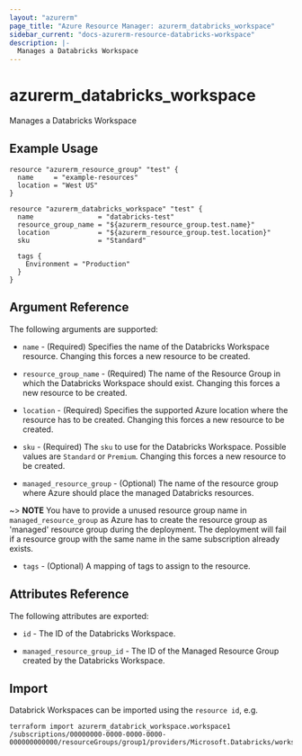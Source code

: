 ```yaml
---
layout: "azurerm"
page_title: "Azure Resource Manager: azurerm_databricks_workspace"
sidebar_current: "docs-azurerm-resource-databricks-workspace"
description: |-
  Manages a Databricks Workspace
---
```


# azurerm_databricks_workspace

Manages a Databricks Workspace

## Example Usage

```hcl
resource "azurerm_resource_group" "test" {
  name     = "example-resources"
  location = "West US"
}

resource "azurerm_databricks_workspace" "test" {
  name                = "databricks-test"
  resource_group_name = "${azurerm_resource_group.test.name}"
  location            = "${azurerm_resource_group.test.location}"
  sku                 = "Standard"

  tags {
    Environment = "Production"
  }
}
```

## Argument Reference

The following arguments are supported:

* `name` - (Required) Specifies the name of the Databricks Workspace resource. Changing this forces a new resource to be created.

* `resource_group_name` - (Required) The name of the Resource Group in which the Databricks Workspace should exist. Changing this forces a new resource to be created.

* `location` - (Required) Specifies the supported Azure location where the resource has to be created. Changing this forces a new resource to be created.

* `sku` - (Required) The `sku` to use for the Databricks Workspace. Possible values are `Standard` or `Premium`. Changing this forces a new resource to be created.

* `managed_resource_group` - (Optional) The name of the resource group where Azure should place the managed Databricks resources.

~> **NOTE** You have to provide a unused resource group name in `managed_resource_group` as Azure has to create the resource group as 'managed' resource group during the deployment. The deployment will fail if a resource group with the same name in the same subscription already exists.

* `tags` - (Optional) A mapping of tags to assign to the resource.

## Attributes Reference

The following attributes are exported:

* `id` - The ID of the Databricks Workspace.

* `managed_resource_group_id` - The ID of the Managed Resource Group created by the Databricks Workspace.

## Import

Databrick Workspaces can be imported using the `resource id`, e.g.

```shell
terraform import azurerm_databrick_workspace.workspace1 /subscriptions/00000000-0000-0000-0000-000000000000/resourceGroups/group1/providers/Microsoft.Databricks/workspaces/workspace1
```
